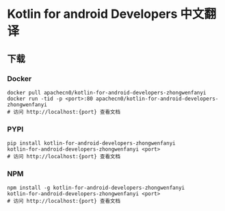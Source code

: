 # Kotlin for android Developers 中文翻译

## 下载

### Docker

```
docker pull apachecn0/kotlin-for-android-developers-zhongwenfanyi
docker run -tid -p <port>:80 apachecn0/kotlin-for-android-developers-zhongwenfanyi
# 访问 http://localhost:{port} 查看文档
```

### PYPI

```
pip install kotlin-for-android-developers-zhongwenfanyi
kotlin-for-android-developers-zhongwenfanyi <port>
# 访问 http://localhost:{port} 查看文档
```

### NPM

```
npm install -g kotlin-for-android-developers-zhongwenfanyi
kotlin-for-android-developers-zhongwenfanyi <port>
# 访问 http://localhost:{port} 查看文档
```